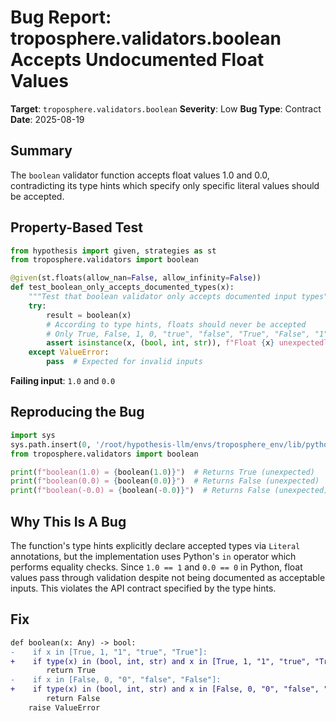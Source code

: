 # Bug Report: troposphere.validators.boolean Accepts Undocumented Float Values

**Target**: `troposphere.validators.boolean`
**Severity**: Low
**Bug Type**: Contract
**Date**: 2025-08-19

## Summary

The `boolean` validator function accepts float values 1.0 and 0.0, contradicting its type hints which specify only specific literal values should be accepted.

## Property-Based Test

```python
from hypothesis import given, strategies as st
from troposphere.validators import boolean

@given(st.floats(allow_nan=False, allow_infinity=False))
def test_boolean_only_accepts_documented_types(x):
    """Test that boolean validator only accepts documented input types"""
    try:
        result = boolean(x)
        # According to type hints, floats should never be accepted
        # Only True, False, 1, 0, "true", "false", "True", "False", "1", "0"
        assert isinstance(x, (bool, int, str)), f"Float {x} unexpectedly accepted"
    except ValueError:
        pass  # Expected for invalid inputs
```

**Failing input**: `1.0` and `0.0`

## Reproducing the Bug

```python
import sys
sys.path.insert(0, '/root/hypothesis-llm/envs/troposphere_env/lib/python3.13/site-packages')
from troposphere.validators import boolean

print(f"boolean(1.0) = {boolean(1.0)}")  # Returns True (unexpected)
print(f"boolean(0.0) = {boolean(0.0)}")  # Returns False (unexpected)
print(f"boolean(-0.0) = {boolean(-0.0)}")  # Returns False (unexpected)
```

## Why This Is A Bug

The function's type hints explicitly declare accepted types via `Literal` annotations, but the implementation uses Python's `in` operator which performs equality checks. Since `1.0 == 1` and `0.0 == 0` in Python, float values pass through validation despite not being documented as acceptable inputs. This violates the API contract specified by the type hints.

## Fix

```diff
def boolean(x: Any) -> bool:
-    if x in [True, 1, "1", "true", "True"]:
+    if type(x) in (bool, int, str) and x in [True, 1, "1", "true", "True"]:
        return True
-    if x in [False, 0, "0", "false", "False"]:
+    if type(x) in (bool, int, str) and x in [False, 0, "0", "false", "False"]:
        return False
    raise ValueError
```